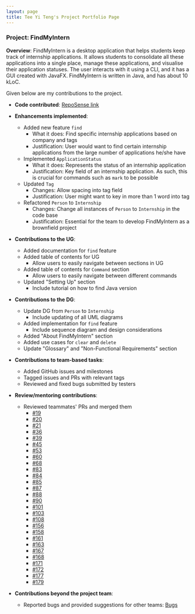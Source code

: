 ```yaml
---
layout: page
title: Tee Yi Teng's Project Portfolio Page
---
```


### Project: FindMyIntern

**Overview**: FindMyIntern is a desktop application that helps students keep track of internship applications. It allows students to consolidate all these applications into a single place, manage these applications, and visualise their application statuses. The user interacts with it using a CLI, and it has a GUI created with JavaFX. FindMyIntern is written in Java, and has about 10 kLoC.

Given below are my contributions to the project.

* **Code contributed**: [RepoSense link](https://nus-cs2103-ay2223s1.github.io/tp-dashboard/?search=puakii&breakdown=true)

* **Enhancements implemented**:
  * Added new feature `find`
    * What it does: Find specific internship applications based on company and tags
    * Justification: User would want to find certain internship applications from the large number of applications he/she have
  * Implemented `ApplicationStatus`
    * What it does: Represents the status of an internship application
    * Justification: Key field of an internship application. As such, this is crucial for commands such as `mark` to be possible
  * Updated `Tag`
    * Changes: Allow spacing into tag field
    * Justification: User might want to key in more than 1 word into tag
  * Refactored `Person` to `Internship`
    * Changes: Change all instances of `Person` to `Internship` in the code base
    * Justification: Essential for the team to develop FindMyIntern as a brownfield project

* **Contributions to the UG**:
  * Added documentation for `find` feature
  * Added table of contents for UG
    * Allow users to easily navigate between sections in UG
  * Added table of  contents for `Command` section
    * Allow users to easily navigate between different commands
  * Updated "Setting Up" section 
    * Include tutorial on how to find Java version

* **Contributions to the DG**:
  * Update DG from `Person` to `Internship`
    * Include updating of all UML diagrams
  * Added implementation for `find` feature
    * Include sequence diagram and design considerations
  * Added "About FindMyIntern" section
  * Added use cases for `clear` and `delete`
  * Update "Glossary" and "Non-Functional Requirements" section

* **Contributions to team-based tasks**:
  * Added GitHub issues and milestones
  * Tagged issues and PRs with relevant tags
  * Reviewed and fixed bugs submitted by testers

* **Review/mentoring contributions**:
  * Reviewed teammates' PRs and merged them
    * [#19](https://github.com/AY2223S1-CS2103T-T14-1/tp/pull/19)
    * [#20](https://github.com/AY2223S1-CS2103T-T14-1/tp/pull/20)
    * [#21](https://github.com/AY2223S1-CS2103T-T14-1/tp/pull/21)
    * [#36](https://github.com/AY2223S1-CS2103T-T14-1/tp/pull/36)
    * [#39](https://github.com/AY2223S1-CS2103T-T14-1/tp/pull/39)
    * [#45](https://github.com/AY2223S1-CS2103T-T14-1/tp/pull/45)
    * [#53](https://github.com/AY2223S1-CS2103T-T14-1/tp/pull/53)
    * [#60](https://github.com/AY2223S1-CS2103T-T14-1/tp/pull/60)
    * [#68](https://github.com/AY2223S1-CS2103T-T14-1/tp/pull/68)
    * [#83](https://github.com/AY2223S1-CS2103T-T14-1/tp/pull/83)
    * [#84](https://github.com/AY2223S1-CS2103T-T14-1/tp/pull/84)
    * [#85](https://github.com/AY2223S1-CS2103T-T14-1/tp/pull/85)
    * [#87](https://github.com/AY2223S1-CS2103T-T14-1/tp/pull/87)
    * [#88](https://github.com/AY2223S1-CS2103T-T14-1/tp/pull/88)
    * [#90](https://github.com/AY2223S1-CS2103T-T14-1/tp/pull/90)
    * [#101](https://github.com/AY2223S1-CS2103T-T14-1/tp/pull/101)
    * [#103](https://github.com/AY2223S1-CS2103T-T14-1/tp/pull/103)
    * [#108](https://github.com/AY2223S1-CS2103T-T14-1/tp/pull/108)
    * [#156](https://github.com/AY2223S1-CS2103T-T14-1/tp/pull/156)
    * [#158](https://github.com/AY2223S1-CS2103T-T14-1/tp/pull/158)
    * [#161](https://github.com/AY2223S1-CS2103T-T14-1/tp/pull/161)
    * [#163](https://github.com/AY2223S1-CS2103T-T14-1/tp/pull/163)
    * [#167](https://github.com/AY2223S1-CS2103T-T14-1/tp/pull/167)
    * [#168](https://github.com/AY2223S1-CS2103T-T14-1/tp/pull/168)
    * [#171](https://github.com/AY2223S1-CS2103T-T14-1/tp/pull/171)
    * [#172](https://github.com/AY2223S1-CS2103T-T14-1/tp/pull/172)
    * [#177](https://github.com/AY2223S1-CS2103T-T14-1/tp/pull/177)
    * [#179](https://github.com/AY2223S1-CS2103T-T14-1/tp/pull/179)

* **Contributions beyond the project team**:
  * Reported bugs and provided suggestions for other teams: [Bugs](https://github.com/Puakii/ped/issues)
